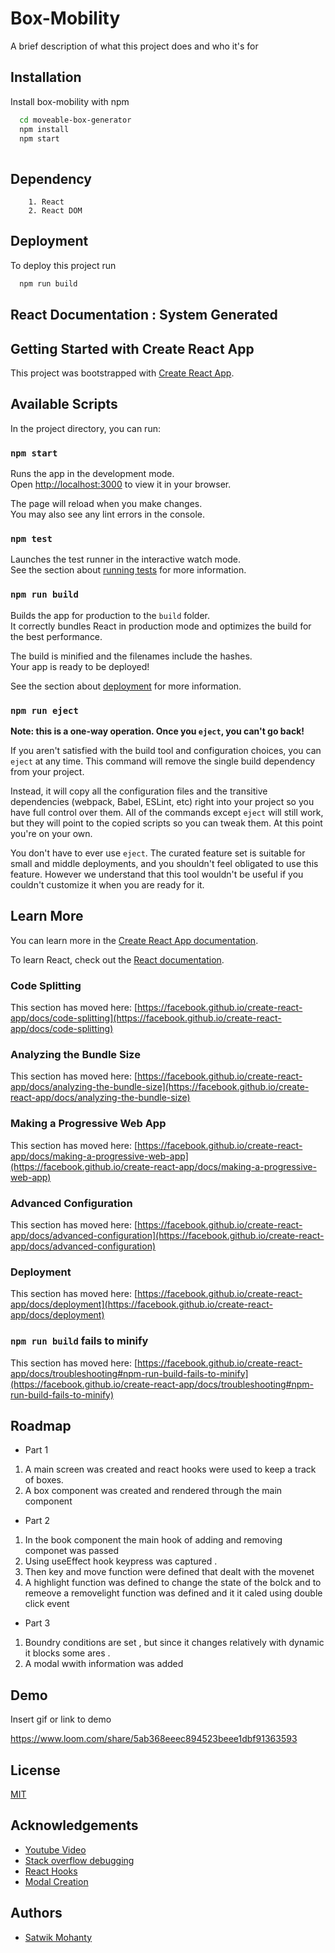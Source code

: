 
# Box-Mobility



A brief description of what this project does and who it's for


## Installation

Install box-mobility with npm

```bash
  cd moveable-box-generator
  npm install 
  npm start
  
```




    
## Dependency

        1. React
        2. React DOM
## Deployment

To deploy this project run

```bash
  npm run build
```


## React Documentation : System Generated
## Getting Started with Create React App

This project was bootstrapped with [Create React App](https://github.com/facebook/create-react-app).

## Available Scripts

In the project directory, you can run:

### `npm start`

Runs the app in the development mode.\
Open [http://localhost:3000](http://localhost:3000) to view it in your browser.

The page will reload when you make changes.\
You may also see any lint errors in the console.

### `npm test`

Launches the test runner in the interactive watch mode.\
See the section about [running tests](https://facebook.github.io/create-react-app/docs/running-tests) for more information.

### `npm run build`

Builds the app for production to the `build` folder.\
It correctly bundles React in production mode and optimizes the build for the best performance.

The build is minified and the filenames include the hashes.\
Your app is ready to be deployed!

See the section about [deployment](https://facebook.github.io/create-react-app/docs/deployment) for more information.

### `npm run eject`

**Note: this is a one-way operation. Once you `eject`, you can't go back!**

If you aren't satisfied with the build tool and configuration choices, you can `eject` at any time. This command will remove the single build dependency from your project.

Instead, it will copy all the configuration files and the transitive dependencies (webpack, Babel, ESLint, etc) right into your project so you have full control over them. All of the commands except `eject` will still work, but they will point to the copied scripts so you can tweak them. At this point you're on your own.

You don't have to ever use `eject`. The curated feature set is suitable for small and middle deployments, and you shouldn't feel obligated to use this feature. However we understand that this tool wouldn't be useful if you couldn't customize it when you are ready for it.

## Learn More

You can learn more in the [Create React App documentation](https://facebook.github.io/create-react-app/docs/getting-started).

To learn React, check out the [React documentation](https://reactjs.org/).

### Code Splitting

This section has moved here: [https://facebook.github.io/create-react-app/docs/code-splitting](https://facebook.github.io/create-react-app/docs/code-splitting)

### Analyzing the Bundle Size

This section has moved here: [https://facebook.github.io/create-react-app/docs/analyzing-the-bundle-size](https://facebook.github.io/create-react-app/docs/analyzing-the-bundle-size)

### Making a Progressive Web App

This section has moved here: [https://facebook.github.io/create-react-app/docs/making-a-progressive-web-app](https://facebook.github.io/create-react-app/docs/making-a-progressive-web-app)

### Advanced Configuration

This section has moved here: [https://facebook.github.io/create-react-app/docs/advanced-configuration](https://facebook.github.io/create-react-app/docs/advanced-configuration)

### Deployment

This section has moved here: [https://facebook.github.io/create-react-app/docs/deployment](https://facebook.github.io/create-react-app/docs/deployment)

### `npm run build` fails to minify

This section has moved here: [https://facebook.github.io/create-react-app/docs/troubleshooting#npm-run-build-fails-to-minify](https://facebook.github.io/create-react-app/docs/troubleshooting#npm-run-build-fails-to-minify)

## Roadmap

- Part 1

 1. A main screen was created and react hooks were used to keep a track of boxes.
 2. A box component was created and rendered through the main component 

- Part 2

1. In the book component the main hook of adding and removing componet was passed
2. Using useEffect hook keypress was captured .
3. Then key and move function were defined that dealt with the movenet 
4. A highlight function was defined to change the state of the bolck and to remeove a removelight function was defined and it it caled using double click event

- Part 3

1. Boundry conditions are set , but since it changes relatively with dynamic it blocks some ares .
2. A modal wwith information was added




## Demo

Insert gif or link to demo

https://www.loom.com/share/5ab368eeec894523beee1dbf91363593
## License

[MIT](https://choosealicense.com/licenses/mit/)


## Acknowledgements

 - [Youtube Video](https://www.youtube.com/watch?v=VWoQscz06Ws)
 - [Stack overflow debugging](https://stackoverflow.com/questions/55565444/how-to-register-event-with-useeffect-hooks)
 - [React Hooks](https://reactjs.org/docs/hooks-intro.html)
 - [Modal Creation](https://www.w3schools.com/howto/howto_css_modals.asp)
 
 


## Authors

- [Satwik Mohanty](https://satwik-mohanty-portfolio.netlify.app/)


